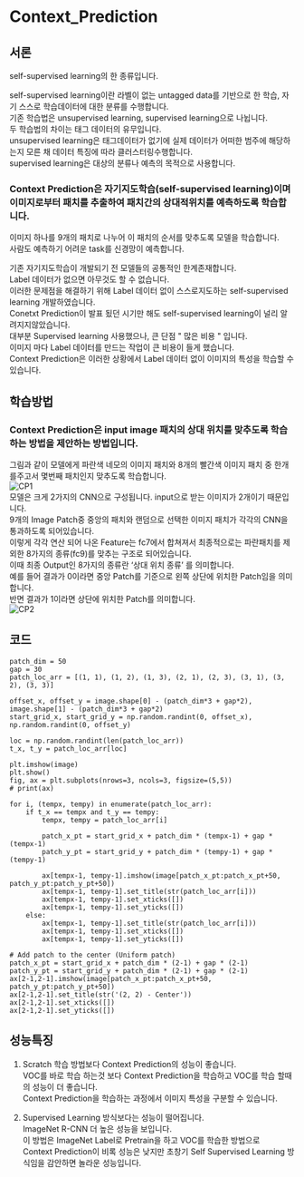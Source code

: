 # Context_Prediction
## 서론
self-supervised learning의 한 종류입니다.<br/>

self-supervised learning이란 라벨이 없는 untagged data를 기반으로 한 학습, 자기 스스로 학습데이터에 대한 분류를 수행합니다.<br/>
기존 학습법은 unsupervised learning, supervised learning으로 나뉩니다. <br/>
두 학습법의 차이는 태그 데이터의 유무입니다.<br/>
unsupervised learning은 태그데이터가 없기에 실제 데이터가 어떠한 범주에 해당하는지 모른 채 데이터 특징에 따라 클러스터링수행합니다.<br/>
supervised learning은 대상의 분류나 예측의 목적으로 사용합니다.<br/>

### Context Prediction은 자기지도학습(self-supervised learning)이며 이미지로부터 패치를 추출하여 패치간의 상대적위치를 예측하도록 학습합니다.<br/>
이미지 하나를 9개의 패치로 나누어 이 패치의 순서를 맞추도록 모델을 학습합니다.<br/>
사람도 예측하기 어려운 task를 신경망이 예측합니다. <br/>

기존 자기지도학습이 개발되기 전 모델들의 공통적인 한계존재합니다.<br/>
Label 데이터가 없으면 아무것도 할 수 없습니다.<br/>
이러한 문제점을 해결하기 위해 Label 데이터 없이 스스로지도하는 self-supervised learning 개발하였습니다.<br/>
Conetxt Prediction이 발표 됬던 시기만 해도 self-supervised learning이 널리 알려지지않았습니다.<br/>
대부분 Supervised learning 사용했으나, 큰 단점 " 많은 비용 " 입니다. <br/>
이미지 마다 Label 데이터를 만드는 작업이 큰 비용이 들게 했습니다. <br/>
Context Prediction은 이러한 상황에서 Label 데이터 없이 이미지의 특성을 학습할 수 있습니다. <br/>
## 학습방법
### Context Prediction은 input image 패치의 상대 위치를 맞추도록 학습하는 방법을 제안하는 방법입니다.<br/>
그림과 같이 모델에게 파란색 네모의 이미지 패치와 8개의 빨간색 이미지 패치 중 한개를주고서 몇번째 패치인지 맞추도록 학습합니다.<br/>
![CP1](https://github.com/chaehyun01/Context_Prediction/assets/146818726/39e97660-633c-4806-bad8-f64f2ed23177)<br/>
모델은 크게 2가지의 CNN으로 구성됩니다. input으로 받는 이미지가 2개이기 때문입니다.<br/>
9개의 Image Patch중 중앙의 패치와 랜덤으로 선택한 이미지 패치가 각각의 CNN을 통과하도록 되어있습니다. <br/>이렇게 각각 연산 되어 나온 Feature는 fc7에서 합쳐져서 최종적으로는 파란패치를 제외한 8가지의 종류(fc9)를 맞추는 구조로 되어있습니다.<br/>
이때 최종 Output인 8가지의 종류란 ‘상대 위치 종류’ 를 의미합니다. <br/>
예를 들어 결과가 0이라면 중앙 Patch를 기준으로 왼쪽 상단에 위치한 Patch임을 의미합니다. <br/>
반면 결과가 1이라면 상단에 위치한 Patch를 의미합니다. <br/>
![CP2](https://github.com/chaehyun01/Context_Prediction/assets/146818726/1ff42ea0-2ead-4270-b680-5874a55d91ce)
<br/>
## 코드
```
patch_dim = 50
gap = 30
patch_loc_arr = [(1, 1), (1, 2), (1, 3), (2, 1), (2, 3), (3, 1), (3, 2), (3, 3)]

offset_x, offset_y = image.shape[0] - (patch_dim*3 + gap*2), image.shape[1] - (patch_dim*3 + gap*2)
start_grid_x, start_grid_y = np.random.randint(0, offset_x), np.random.randint(0, offset_y)

loc = np.random.randint(len(patch_loc_arr))
t_x, t_y = patch_loc_arr[loc]

plt.imshow(image)
plt.show()
fig, ax = plt.subplots(nrows=3, ncols=3, figsize=(5,5))
# print(ax)

for i, (tempx, tempy) in enumerate(patch_loc_arr):
    if t_x == tempx and t_y == tempy:
        tempx, tempy = patch_loc_arr[i]

        patch_x_pt = start_grid_x + patch_dim * (tempx-1) + gap * (tempx-1)
        patch_y_pt = start_grid_y + patch_dim * (tempy-1) + gap * (tempy-1)

        ax[tempx-1, tempy-1].imshow(image[patch_x_pt:patch_x_pt+50, patch_y_pt:patch_y_pt+50])
        ax[tempx-1, tempy-1].set_title(str(patch_loc_arr[i]))
        ax[tempx-1, tempy-1].set_xticks([])
        ax[tempx-1, tempy-1].set_yticks([])
    else:
        ax[tempx-1, tempy-1].set_title(str(patch_loc_arr[i]))
        ax[tempx-1, tempy-1].set_xticks([])
        ax[tempx-1, tempy-1].set_yticks([])

# Add patch to the center (Uniform patch)
patch_x_pt = start_grid_x + patch_dim * (2-1) + gap * (2-1)
patch_y_pt = start_grid_y + patch_dim * (2-1) + gap * (2-1)
ax[2-1,2-1].imshow(image[patch_x_pt:patch_x_pt+50, patch_y_pt:patch_y_pt+50])
ax[2-1,2-1].set_title(str('(2, 2) - Center'))
ax[2-1,2-1].set_xticks([])
ax[2-1,2-1].set_yticks([])
```

## 성능특징
1.  Scratch 학습 방법보다 Context Prediction의 성능이 좋습니다.<br/>
VOC를 바로 학습 하는것 보다 Context Prediction을 학습하고 VOC를 학습 할때의 성능이 더 좋습니다.<br/>
Context Prediction을 학습하는 과정에서 이미지 특성을 구분할 수 있습니다.<br/>

2. Supervised Learning 방식보다는 성능이 떨어집니다.<br/>
ImageNet R-CNN 더 높은 성능을 보입니다.<br/>
이 방법은 ImageNet Label로 Pretrain을 하고 VOC를 학습한 방법으로<br/>
Context Prediction이 비록 성능은 낮지만 초창기 Self Supervised Learning 방식임을 감안하면 놀라운 성능입니다.
